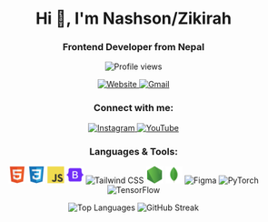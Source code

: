 <h1 align="center">Hi 👋, I'm Nashson/Zikirah</h1>
<h3 align="center">Frontend Developer from Nepal</h3>

<p align="center">
  <img src="https://komarev.com/ghpvc/?username=zikirah&label=Profile%20views&color=0e75b6&style=flat" alt="Profile views" />
</p>

<p align="center">
  <a href="https://zikirah.vercel.app/" target="_blank">
    <img src="https://upload.wikimedia.org/wikipedia/commons/8/80/Internet_Explorer_4_and_5_logo.svg" alt="Website" width="30" />
  </a>
  <a href="mailto:zikirahbusiness@gmail.com" target="_blank">
    <img src="https://upload.wikimedia.org/wikipedia/commons/8/85/Gmail_icon_%282020%29.svg" alt="Gmail" width="30" />
  </a>
</p>

<h3 align="center">Connect with me:</h3>
<p align="center">
  <a href="https://instagram.com/zikiraahh" target="blank">
    <img src="https://raw.githubusercontent.com/rahuldkjain/github-profile-readme-generator/master/src/images/icons/Social/instagram.svg" alt="Instagram" height="25" />
  </a>
  <a href="https://www.youtube.com/c/zikirah" target="blank">
    <img src="https://raw.githubusercontent.com/rahuldkjain/github-profile-readme-generator/master/src/images/icons/Social/youtube.svg" alt="YouTube" height="25" />
  </a>
</p>

<h3 align="center">Languages & Tools:</h3>
<p align="center">
  <img src="https://raw.githubusercontent.com/devicons/devicon/master/icons/html5/html5-original.svg" alt="HTML5" width="30" />
  <img src="https://raw.githubusercontent.com/devicons/devicon/master/icons/css3/css3-original.svg" alt="CSS3" width="30" />
  <img src="https://raw.githubusercontent.com/devicons/devicon/master/icons/javascript/javascript-original.svg" alt="JavaScript" width="30" />
  <img src="https://raw.githubusercontent.com/devicons/devicon/master/icons/bootstrap/bootstrap-plain.svg" alt="Bootstrap" width="30" />
  <img src="https://www.vectorlogo.zone/logos/tailwindcss/tailwindcss-icon.svg" alt="Tailwind CSS" width="30" />
  <img src="https://raw.githubusercontent.com/devicons/devicon/master/icons/nodejs/nodejs-original.svg" alt="Node.js" width="30" />
  <img src="https://raw.githubusercontent.com/devicons/devicon/master/icons/mongodb/mongodb-original.svg" alt="MongoDB" width="30" />
  <img src="https://www.vectorlogo.zone/logos/figma/figma-icon.svg" alt="Figma" width="30" />
  <img src="https://www.vectorlogo.zone/logos/pytorch/pytorch-icon.svg" alt="PyTorch" width="30" />
  <img src="https://www.vectorlogo.zone/logos/tensorflow/tensorflow-icon.svg" alt="TensorFlow" width="30" />
</p>

<p align="center">
  <img src="https://github-readme-stats.vercel.app/api/top-langs?username=zikirah&show_icons=true&locale=en&layout=compact&theme=radical" alt="Top Languages" height="130" />
  <img src="https://github-readme-streak-stats.herokuapp.com/?user=zikirah&theme=radical" alt="GitHub Streak" height="130" />
</p>
